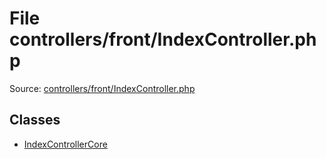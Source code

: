 File controllers/front/IndexController.php
=========

Source: [controllers/front/IndexController.php](https://github.com/PrestaShop/PrestaShop/blob/1.5.0.2/controllers/front/IndexController.php)


Classes
-------

* [IndexControllerCore](class.IndexControllerCore.md)

